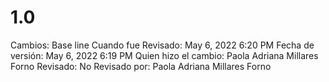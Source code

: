 # 1.0

Cambios: Base line
Cuando fue Revisado: May 6, 2022 6:20 PM
Fecha de  versión: May 6, 2022 6:19 PM
Quien hizo el cambio: Paola Adriana Millares Forno
Revisado: No
Revisado por: Paola Adriana Millares Forno